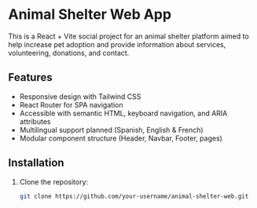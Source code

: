 # Animal Shelter Web App

This is a React + Vite social project for an animal shelter platform aimed to help increase pet adoption and provide information about services, volunteering, donations, and contact.

## Features

- Responsive design with Tailwind CSS
- React Router for SPA navigation
- Accessible with semantic HTML, keyboard navigation, and ARIA attributes
- Multilingual support planned (Spanish, English & French)
- Modular component structure (Header, Navbar, Footer, pages)

## Installation

1. Clone the repository:

   ```bash
   git clone https://github.com/your-username/animal-shelter-web.git
   ```

